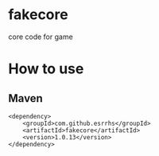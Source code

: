 # fakecore
core code for game
# How to use
## Maven
```
<dependency>
    <groupId>com.github.esrrhs</groupId>
    <artifactId>fakecore</artifactId>
    <version>1.0.13</version>
</dependency>

```